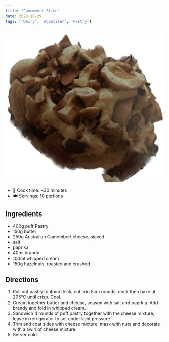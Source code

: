 ```yaml
---
title: "Camembert Slice"
date: 2022-10-29
tags: ['Dairy', 'Appetiser', 'Pastry']
---
```


![camembert-slice](/recipes/pix/camembert-slice.png)

- 🍳 Cook time: ~30 minutes
- 🍽️  Servings: 10 portions

## Ingredients

- 400g puff Pastry
- 150g butter
- 250g Australian Camembert cheese, sieved
- salt
- paprika
- 40ml brandy
- 100ml whipped cream
- 150g hazelnuts, roasted and crushed

## Directions

1. Roll out pastry to 4mm thick, cut into 5cm rounds, dock then bake at 205℃ until crisp. Cool.
2. Cream together butter and cheese, season with salt and paprkia. Add brandy and fold in whipped cream.
3. Sandwich 4 rounds of puff pastry together with the cheese mixture; leave in refrigerator to set under light pressure.
4. Trim and coat sides with cheese mixture, mask with nuts and decorate with a swirl of cheese mixture.
5. Server cold.
